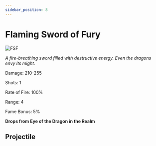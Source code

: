 ```yaml
---
sidebar_position: 8
---
```


# Flaming Sword of Fury

![FSF](http://i.imgur.com/ABzOC9U.png)

<i>A fire-breathing sword filled with destructive energy. Even the dragons envy its might.</i>

Damage: 210-255

Shots: 1

Rate of Fire: 100% 

Range: 4

Fame Bonus: 5%

**Drops from Eye of the Dragon in the Realm**

## Projectile
